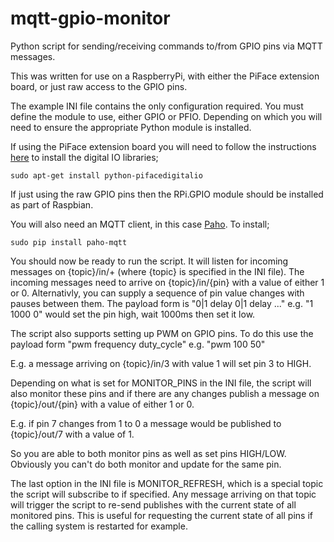 mqtt-gpio-monitor
=================

Python script for sending/receiving commands to/from GPIO pins via MQTT messages.

This was written for use on a RaspberryPi, with either the PiFace extension board, or just raw access to the GPIO pins. 

The example INI file contains the only configuration required. You must define the module to use, either GPIO or PFIO. Depending on which you will need to ensure the appropriate Python module is installed.

If using the PiFace extension board you will need to follow the instructions [here](http://piface.github.io/pifacedigitalio/installation.html) to install the digital IO libraries;

    sudo apt-get install python-pifacedigitalio

If just using the raw GPIO pins then the RPi.GPIO module should be installed as part of Raspbian.

You will also need an MQTT client, in this case [Paho](https://pypi.python.org/pypi/paho-mqtt/0.9). To install;

    sudo pip install paho-mqtt

You should now be ready to run the script. It will listen for incoming messages on {topic}/in/+ (where {topic} is specified in the INI file). The incoming messages need to arrive on {topic}/in/{pin} with a value of either 1 or 0. Alternativly, you can supply a sequence of pin value changes with pauses between them. The payload form is "0|1 delay 0|1 delay ..." e.g. "1 1000 0" would set the pin high, wait 1000ms then set it low.

The script also supports setting up PWM on GPIO pins. To do this use the payload form "pwm frequency duty_cycle" e.g. "pwm 100 50"

E.g. a message arriving on {topic}/in/3 with value 1 will set pin 3 to HIGH. 

Depending on what is set for MONITOR_PINS in the INI file, the script will also monitor these pins and if there are any changes publish a message on {topic}/out/{pin} with a value of either 1 or 0.

E.g. if pin 7 changes from 1 to 0 a message would be published to {topic}/out/7 with a value of 1.

So you are able to both monitor pins as well as set pins HIGH/LOW. Obviously you can't do both monitor and update for the same pin.

The last option in the INI file is MONITOR_REFRESH, which is a special topic the script will subscribe to if specified. Any message arriving on that topic will trigger the script to re-send publishes with the current state of all monitored pins. This is useful for requesting the current state of all pins if the calling system is restarted for example.

